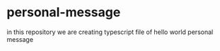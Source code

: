 # personal-message
in this repository we are creating typescript file of hello world personal message
